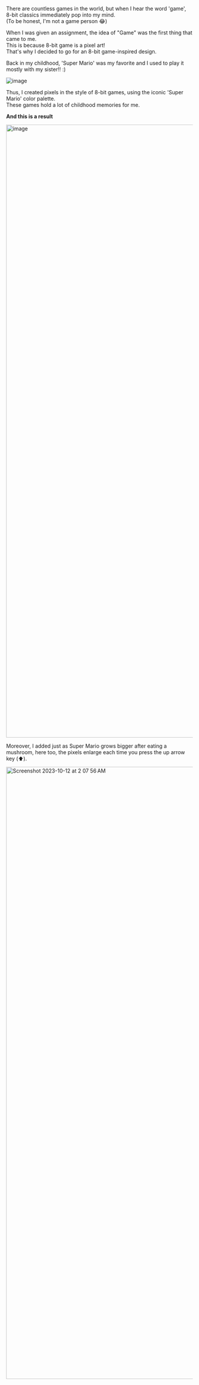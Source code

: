 There are countless games in the world, but when I hear the word 'game',  
8-bit classics immediately pop into my mind.   
(To be honest, I'm not a game person 😂)

When I was given an assignment, the idea of "Game" was the first thing that came to me.  
This is because 8-bit game is a pixel art!  
That's why I decided to go for an 8-bit game-inspired design.

Back in my childhood, 'Super Mario' was my favorite and I used to play it mostly with my sister!! :)


![image](https://github.com/HANNAHYEKIM/hello-world-25/assets/145718273/49aae29a-559c-4c8a-aa47-cf01eef349d2)  


Thus, I created pixels in the style of 8-bit games, using the iconic 'Super Mario' color palette.  
These games hold a lot of childhood memories for me.

**And this is a result**

<img width="1654" alt="image" src="https://github.com/HANNAHYEKIM/hello-world-25/assets/145718273/ce6cf20b-30d4-4a06-9938-ebae74eb7b03">  

Moreover, I added just as Super Mario grows bigger after eating a mushroom, here too, the pixels enlarge each time you press the up arrow key (⬆️).  

<img width="1652" alt="Screenshot 2023-10-12 at 2 07 56 AM" src="https://github.com/HANNAHYEKIM/hello-world-25/assets/145718273/67ae7778-fdda-4cb2-900e-e7abf05560eb">
